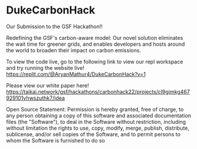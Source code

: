 # DukeCarbonHack
Our Submission to the GSF Hackathon!!

Redefining the GSF's carbon-aware model: Our novel solution eliminates the wait time for greener grids, and enables developers and hosts around the world to broaden their impact on carbon emissions.

To view the code live, go to the following link to view our repl workspace and try running the website live! 
https://replit.com/@AryanMathur4/DukeCarbonHack?v=1 


Please view our white paper here!
https://taikai.network/gsf/hackathons/carbonhack22/projects/cl9gimkg467929101vhwszuthk7/idea

Open Source Statement:
Permission is hereby granted, free of charge, to any person obtaining a copy of this software and associated documentation files (the "Software"), to deal in the Software without restriction, including without limitation the rights to use, copy, modify, merge, publish, distribute, sublicense, and/or sell copies of the Software, and to permit persons to whom the Software is furnished to do so
